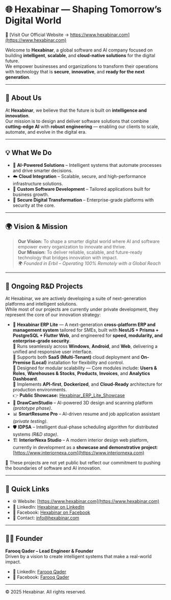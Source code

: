 # 🌐 Hexabinar — Shaping Tomorrow’s Digital World  
🔗 [Visit Our Official Website → https://www.hexabinar.com](https://www.hexabinar.com)

Welcome to **Hexabinar**, a global software and AI company focused on building **intelligent**, **scalable**, and **cloud-native solutions** for the digital future.  
We empower businesses and organizations to transform their operations with technology that is **secure**, **innovative**, and **ready for the next generation**.

---

## 🚀 About Us

At **Hexabinar**, we believe that the future is built on **intelligence and innovation**.  
Our mission is to design and deliver software solutions that combine **cutting-edge AI** with **robust engineering** — enabling our clients to scale, automate, and evolve in the digital era.

---

## 💡 What We Do

- 🤖 **AI-Powered Solutions** – Intelligent systems that automate processes and drive smarter decisions.  
- ☁️ **Cloud Integration** – Scalable, secure, and high-performance infrastructure solutions.  
- 🧠 **Custom Software Development** – Tailored applications built for business growth.  
- 🔐 **Secure Digital Transformation** – Enterprise-grade platforms with security at the core.

---

## 🌍 Vision & Mission

> **Our Vision:** To shape a smarter digital world where AI and software empower every organization to innovate and thrive.  
> **Our Mission:** To deliver reliable, scalable, and future-ready technology that bridges innovation with impact.  
> 🌍 *Founded in Erbil – Operating 100% Remotely with a Global Reach*

---

## 📂 Ongoing R&D Projects

At Hexabinar, we are actively developing a suite of next-generation platforms and intelligent solutions.  
While most of our projects are currently under private development, they represent the core of our innovation strategy:

- 🧩 **Hexabinar ERP Lite** — A next-generation **cross-platform ERP and management system** tailored for SMEs, built with **NestJS + Prisma +
      PostgreSQL + Flutter Web**, and engineered for **speed, modularity, and enterprise-grade security**.  
  🔹 Runs seamlessly across **Windows**, **Android**, and **Web**, delivering a unified and responsive user interface.  
  🔹 Supports both **SaaS (Multi-Tenant)** cloud deployment and **On-Premise (Local)** installation for flexibility and control.  
  🔹 Designed for modular scalability — Core modules include: **Users & Roles**, **Warehouses & Stocks**, **Products**, **Invoices**, and **Analytics Dashboard**.  
  🔹 Implements **API-first**, **Dockerized**, and **Cloud-Ready** architecture for production environments.  
  👉 **Public Showcase:** [Hexabinar_ERP_Lite_Showcase](https://github.com/hexabinar/Hexabinar_ERP_Lite_Showcase)
- 🧠 **DrawCamStudio** – AI-powered 3D design and scanning platform *(prototype phase)*.  
- 📊 **SmartResume Pro** – AI-driven resume and job application assistant *(private testing)*.  
- 🛡️ **IDPSA** – Intelligent dual-phase scheduling algorithm for distributed systems *(R&D stage)*.  
- 🏗️ **InteriorNexa Studio** – A modern interior design web platform, currently in development as a **showcase and demonstrative project**: [https://www.interiornexa.com](https://www.interiornexa.com)

📌 These projects are not yet public but reflect our commitment to pushing the boundaries of software and AI innovation.

---

## 🧭 Quick Links

- 🌐 Website: [https://www.hexabinar.com](https://www.hexabinar.com)  
- 💼 LinkedIn: [Hexabinar on LinkedIn](https://www.linkedin.com/company/hexabinar)  
- 📘 Facebook: [Hexabinar on Facebook](https://www.facebook.com/hexabinar)  
- 📩 Contact: [info@hexabinar.com](mailto:info@hexabinar.com)

---

## 🧑‍💻 Founder

**Farooq Qader – Lead Engineer & Founder**  
Driven by a vision to create intelligent systems that make a real-world impact.

- 🔗 LinkedIn: [Farooq Qader](https://www.linkedin.com/in/farooq-hamad-368182148)  
- 📘 Facebook: [Farooq Qader](https://www.facebook.com/farooq.qader.hamad)

---

© 2025 Hexabinar. All rights reserved.

